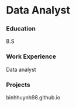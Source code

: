 # Data Analyst

### Education
B.S

### Work Experience

Data analyst

### Projects
binhhuynh98.github.io
